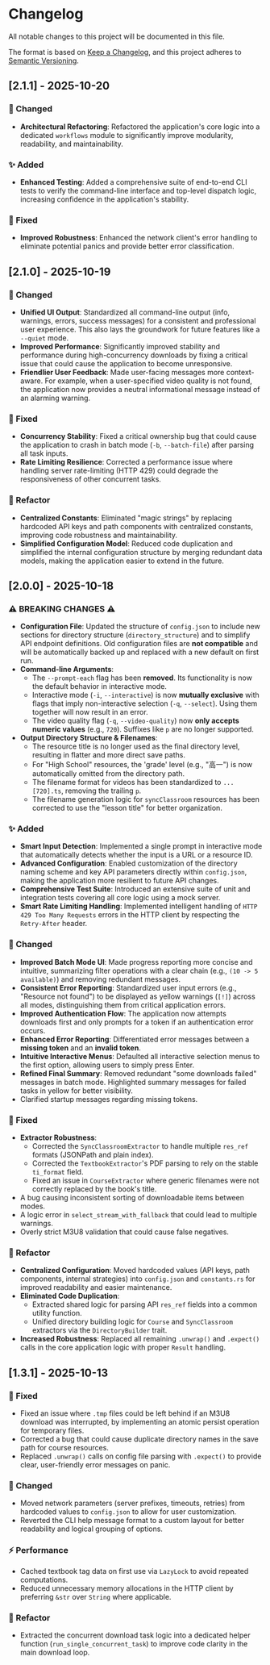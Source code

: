 # Changelog

All notable changes to this project will be documented in this file.

The format is based on [Keep a Changelog](https://keepachangelog.com/en/1.0.0/),
and this project adheres to [Semantic Versioning](https://semver.org/spec/v2.0.0.html).

## [2.1.1] - 2025-10-20

### 🔧 Changed

- **Architectural Refactoring**: Refactored the application's core logic into a dedicated `workflows` module to significantly improve modularity, readability, and maintainability.

### ✨ Added

- **Enhanced Testing**: Added a comprehensive suite of end-to-end CLI tests to verify the command-line interface and top-level dispatch logic, increasing confidence in the application's stability.

### 🐛 Fixed

- **Improved Robustness**: Enhanced the network client's error handling to eliminate potential panics and provide better error classification.

## [2.1.0] - 2025-10-19

### 🚀 Changed

- **Unified UI Output**: Standardized all command-line output (info, warnings, errors, success messages) for a consistent and professional user experience. This also lays the groundwork for future features like a `--quiet` mode.
- **Improved Performance**: Significantly improved stability and performance during high-concurrency downloads by fixing a critical issue that could cause the application to become unresponsive.
- **Friendlier User Feedback**: Made user-facing messages more context-aware. For example, when a user-specified video quality is not found, the application now provides a neutral informational message instead of an alarming warning.

### 🐛 Fixed

- **Concurrency Stability**: Fixed a critical ownership bug that could cause the application to crash in batch mode (`-b`, `--batch-file`) after parsing all task inputs.
- **Rate Limiting Resilience**: Corrected a performance issue where handling server rate-limiting (HTTP 429) could degrade the responsiveness of other concurrent tasks.

### 🔧 Refactor

- **Centralized Constants**: Eliminated "magic strings" by replacing hardcoded API keys and path components with centralized constants, improving code robustness and maintainability.
- **Simplified Configuration Model**: Reduced code duplication and simplified the internal configuration structure by merging redundant data models, making the application easier to extend in the future.

## [2.0.0] - 2025-10-18

### ⚠️ BREAKING CHANGES ⚠️

- **Configuration File**: Updated the structure of `config.json` to include new sections for directory structure (`directory_structure`) and to simplify API endpoint definitions. Old configuration files are **not compatible** and will be automatically backed up and replaced with a new default on first run.
- **Command-line Arguments**:
  - The `--prompt-each` flag has been **removed**. Its functionality is now the default behavior in interactive mode.
  - Interactive mode (`-i`, `--interactive`) is now **mutually exclusive** with flags that imply non-interactive selection (`-q`, `--select`). Using them together will now result in an error.
  - The video quality flag (`-q`, `--video-quality`) now **only accepts numeric values** (e.g., `720`). Suffixes like `p` are no longer supported.
- **Output Directory Structure & Filenames**:
  - The resource title is no longer used as the final directory level, resulting in flatter and more direct save paths.
  - For "High School" resources, the 'grade' level (e.g., "高一") is now automatically omitted from the directory path.
  - The filename format for videos has been standardized to `... [720].ts`, removing the trailing `p`.
  - The filename generation logic for `syncClassroom` resources has been corrected to use the "lesson title" for better organization.

### ✨ Added

- **Smart Input Detection**: Implemented a single prompt in interactive mode that automatically detects whether the input is a URL or a resource ID.
- **Advanced Configuration**: Enabled customization of the directory naming scheme and key API parameters directly within `config.json`, making the application more resilient to future API changes.
- **Comprehensive Test Suite**: Introduced an extensive suite of unit and integration tests covering all core logic using a mock server.
- **Smart Rate Limiting Handling**: Implemented intelligent handling of `HTTP 429 Too Many Requests` errors in the HTTP client by respecting the `Retry-After` header.

### 🚀 Changed

- **Improved Batch Mode UI**: Made progress reporting more concise and intuitive, summarizing filter operations with a clear chain (e.g., `(10 -> 5 available)`) and removing redundant messages.
- **Consistent Error Reporting**: Standardized user input errors (e.g., "Resource not found") to be displayed as yellow warnings (`[!]`) across all modes, distinguishing them from critical application errors.
- **Improved Authentication Flow**: The application now attempts downloads first and only prompts for a token if an authentication error occurs.
- **Enhanced Error Reporting**: Differentiated error messages between a **missing token** and an **invalid token**.
- **Intuitive Interactive Menus**: Defaulted all interactive selection menus to the first option, allowing users to simply press Enter.
- **Refined Final Summary**: Removed redundant "some downloads failed" messages in batch mode. Highlighted summary messages for failed tasks in yellow for better visibility.
- Clarified startup messages regarding missing tokens.

### 🐛 Fixed

- **Extractor Robustness**:
  - Corrected the `SyncClassroomExtractor` to handle multiple `res_ref` formats (JSONPath and plain index).
  - Corrected the `TextbookExtractor`'s PDF parsing to rely on the stable `ti_format` field.
  - Fixed an issue in `CourseExtractor` where generic filenames were not correctly replaced by the book's title.
- A bug causing inconsistent sorting of downloadable items between modes.
- A logic error in `select_stream_with_fallback` that could lead to multiple warnings.
- Overly strict M3U8 validation that could cause false negatives.

### 🔧 Refactor

- **Centralized Configuration**: Moved hardcoded values (API keys, path components, internal strategies) into `config.json` and `constants.rs` for improved readability and easier maintenance.
- **Eliminated Code Duplication**:
  - Extracted shared logic for parsing API `res_ref` fields into a common utility function.
  - Unified directory building logic for `Course` and `SyncClassroom` extractors via the `DirectoryBuilder` trait.
- **Increased Robustness**: Replaced all remaining `.unwrap()` and `.expect()` calls in the core application logic with proper `Result` handling.

## [1.3.1] - 2025-10-13

### 🐛 Fixed
- Fixed an issue where `.tmp` files could be left behind if an M3U8 download was interrupted, by implementing an atomic persist operation for temporary files.
- Corrected a bug that could cause duplicate directory names in the save path for course resources.
- Replaced `.unwrap()` calls on config file parsing with `.expect()` to provide clear, user-friendly error messages on panic.

### 🚀 Changed
- Moved network parameters (server prefixes, timeouts, retries) from hardcoded values to `config.json` to allow for user customization.
- Reverted the CLI help message format to a custom layout for better readability and logical grouping of options.

### ⚡ Performance
- Cached textbook tag data on first use via `LazyLock` to avoid repeated computations.
- Reduced unnecessary memory allocations in the HTTP client by preferring `&str` over `String` where applicable.

### 🔧 Refactor
- Extracted the concurrent download task logic into a dedicated helper function (`run_single_concurrent_task`) to improve code clarity in the main download loop.